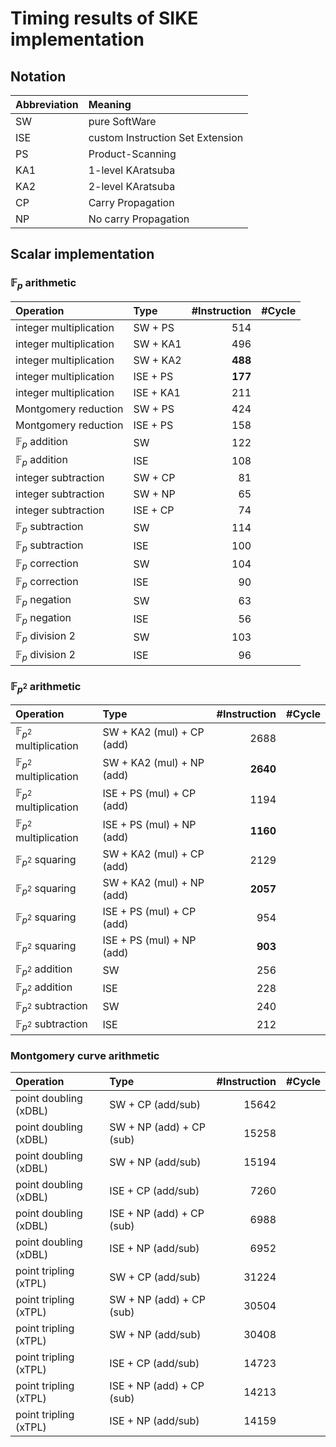 # Timing results of SIKE implementation 

## Notation

| Abbreviation | Meaning                          |
| :----------- | :------------------------------- |
|      SW      | pure SoftWare                    |
|      ISE     | custom Instruction Set Extension | 
|      PS      | Product-Scanning                 |
|      KA1     | 1-level KAratsuba                |
|      KA2     | 2-level KAratsuba                |
|      CP      | Carry Propagation                |
|      NP      | No carry Propagation             |

## Scalar implementation

### $\mathbb{F}_p$ arithmetic

| Operation                  | Type      | #Instruction | #Cycle |
| :------------------------- | :-------- | ------------:| ------:|
| integer multiplication     | SW  + PS  |        514   |        |
| integer multiplication     | SW  + KA1 |        496   |        |
| integer multiplication     | SW  + KA2 |      **488** |        |
| integer multiplication     | ISE + PS  |      **177** |        |
| integer multiplication     | ISE + KA1 |        211   |        |
| Montgomery reduction       | SW  + PS  |        424   |        |
| Montgomery reduction       | ISE + PS  |        158   |        |
| $\mathbb{F}_p$ addition    | SW        |        122   |        |
| $\mathbb{F}_p$ addition    | ISE       |        108   |        |
| integer subtraction        | SW  + CP  |         81   |        |
| integer subtraction        | SW  + NP  |         65   |        |
| integer subtraction        | ISE + CP  |         74   |        |
| $\mathbb{F}_p$ subtraction | SW        |        114   |        |
| $\mathbb{F}_p$ subtraction | ISE       |        100   |        |
| $\mathbb{F}_p$ correction  | SW        |        104   |        |
| $\mathbb{F}_p$ correction  | ISE       |         90   |        |
| $\mathbb{F}_p$ negation    | SW        |         63   |        |
| $\mathbb{F}_p$ negation    | ISE       |         56   |        |
| $\mathbb{F}_p$ division 2  | SW        |        103   |        |
| $\mathbb{F}_p$ division 2  | ISE       |         96   |        |

### $\mathbb{F}_{p^2}$ arithmetic

| Operation                             | Type                           | #Instruction | #Cycle |
| :------------------------------------ | :----------------------------- | ------------:| ------:|
| $\mathbb{F}_{p^2}$ multiplication     | SW  + KA2 (mul) + CP (add)     |       2688   |        |
| $\mathbb{F}_{p^2}$ multiplication     | SW  + KA2 (mul) + NP (add)     |     **2640** |        |
| $\mathbb{F}_{p^2}$ multiplication     | ISE + PS  (mul) + CP (add)     |       1194   |        |
| $\mathbb{F}_{p^2}$ multiplication     | ISE + PS  (mul) + NP (add)     |     **1160** |        |
| $\mathbb{F}_{p^2}$ squaring           | SW  + KA2 (mul) + CP (add)     |       2129   |        |
| $\mathbb{F}_{p^2}$ squaring           | SW  + KA2 (mul) + NP (add)     |     **2057** |        |
| $\mathbb{F}_{p^2}$ squaring           | ISE + PS  (mul) + CP (add)     |        954   |        |
| $\mathbb{F}_{p^2}$ squaring           | ISE + PS  (mul) + NP (add)     |     **903**  |        |
| $\mathbb{F}_{p^2}$ addition           | SW                             |        256   |        |
| $\mathbb{F}_{p^2}$ addition           | ISE                            |        228   |        |
| $\mathbb{F}_{p^2}$ subtraction        | SW                             |        240   |        |
| $\mathbb{F}_{p^2}$ subtraction        | ISE                            |        212   |        |

### Montgomery curve arithmetic

| Operation                             | Type                           | #Instruction | #Cycle |
| :------------------------------------ | :----------------------------- | ------------:| ------:|
| point doubling (xDBL)                 | SW  + CP (add/sub)             |      15642   |        |
| point doubling (xDBL)                 | SW  + NP (add) + CP (sub)      |      15258   |        |
| point doubling (xDBL)                 | SW  + NP (add/sub)             |      15194   |        |
| point doubling (xDBL)                 | ISE + CP (add/sub)             |       7260   |        |
| point doubling (xDBL)                 | ISE + NP (add) + CP (sub)      |       6988   |        |
| point doubling (xDBL)                 | ISE + NP (add/sub)             |       6952   |        |
| point tripling (xTPL)                 | SW  + CP (add/sub)             |      31224   |        |
| point tripling (xTPL)                 | SW  + NP (add) + CP (sub)      |      30504   |        |
| point tripling (xTPL)                 | SW  + NP (add/sub)             |      30408   |        |
| point tripling (xTPL)                 | ISE + CP (add/sub)             |      14723   |        |
| point tripling (xTPL)                 | ISE + NP (add) + CP (sub)      |      14213   |        |
| point tripling (xTPL)                 | ISE + NP (add/sub)             |      14159   |        |
